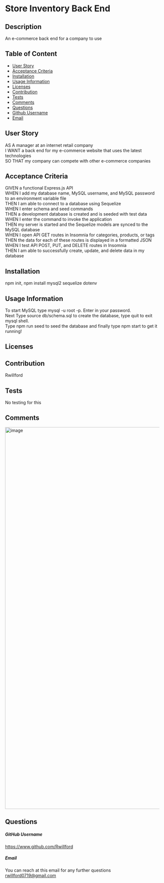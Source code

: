 # Store Inventory Back End

  

  ## Description
  An e-commerce back end for a company to use

  ## Table of Content
  * [User Story](#UserStory)
  * [Acceptance Criteria](#AcceptanceCriteria)
  * [Installation](#Installation)
  * [Usage Information](#UsageInformation)
  * [Licenses](#Licenses)
  * [Contribution](#Contribution)
  * [Tests](#Tests)
  * [Comments](#Comment)
  * [Questions](#Questions)
  * [Github Username](#Github)
  * [Email](#Email)

  ## User Story
  AS A manager at an internet retail company<br>
  I WANT a back end for my e-commerce website that uses the latest technologies<br>
  SO THAT my company can compete with other e-commerce companies<br>
  
  ## Acceptance Criteria
  GIVEN a functional Express.js API<br>
  WHEN I add my database name, MySQL username, and MySQL password to an environment variable file<br>
  THEN I am able to connect to a database using Sequelize<br>
  WHEN I enter schema and seed commands<br>
  THEN a development database is created and is seeded with test data<br>
  WHEN I enter the command to invoke the application<br>
  THEN my server is started and the Sequelize models are synced to the MySQL database<br>
  WHEN I open API GET routes in Insomnia for categories, products, or tags<br>
  THEN the data for each of these routes is displayed in a formatted JSON<br>
  WHEN I test API POST, PUT, and DELETE routes in Insomnia<br>
  THEN I am able to successfully create, update, and delete data in my database<br>
   
  ## Installation
  npm init, npm install mysql2 sequelize dotenv

  ## Usage Information
  To start MySQL type mysql -u root -p. Enter in your password.<br> Next Type source db/schema.sql to create the database, type quit to exit mysql shell.<br> Type npm run seed to seed the database and finally type npm start to get it running!

  ## Licenses
  
      
      
  
  ## Contribution
  Rwillford

  ## Tests
  No testing for this
  
  ## Comments
  <img width="1244" alt="image" src="https://user-images.githubusercontent.com/99914942/172024904-8a68b1a6-9de8-43b7-bf71-d9e309c53b78.png">

  ## Questions
  

  ##### GitHub Username
  https://www.github.com/Rwillford

  ##### Email
  You can reach at this email for any further questions
  rwillford0719@gmail.com
